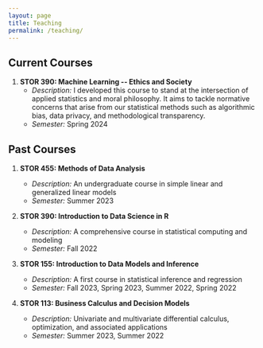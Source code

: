 ```yaml
---
layout: page
title: Teaching
permalink: /teaching/
---
```


## Current Courses

1. **STOR 390: Machine Learning -- Ethics and Society**
   - *Description:* I developed this course to stand at the intersection of applied statistics and moral philosophy.  It aims to tackle normative concerns that arise from our statistical methods such as algorithmic bias, data privacy, and methodological transparency.  
   - *Semester:* Spring 2024

## Past Courses

1. **STOR 455: Methods of Data Analysis**
   - *Description:* An undergraduate course in simple linear and generalized linear models
   - *Semester:* Summer 2023

2. **STOR 390: Introduction to Data Science in R**
   - *Description:* A comprehensive course in statistical computing and modeling
   - *Semester:* Fall 2022
     
3. **STOR 155: Introduction to Data Models and Inference**
   - *Description:* A first course in statistical inference and regression
   - *Semester:* Fall 2023, Spring 2023, Summer 2022, Spring 2022
     
4. **STOR 113: Business Calculus and Decision Models**
   - *Description:* Univariate and multivariate differential calculus, optimization, and associated applications
   - *Semester:* Summer 2023, Summer 2022
   
